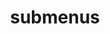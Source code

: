 ---
layout: page
title: submenus
nav: true
nav_order: 7
dropdown: true
children:
    - title: publications
      permalink: /publications/
    - title: services
      permalink: /services/
    # - title: projects
    #   permalink: /projects/
---
